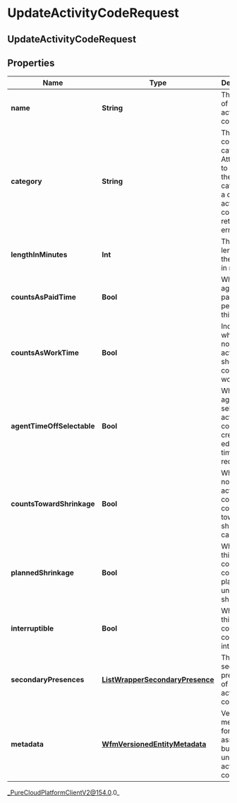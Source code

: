 # UpdateActivityCodeRequest

## UpdateActivityCodeRequest

## Properties

|Name | Type | Description | Notes|
|------------ | ------------- | ------------- | -------------|
| **name** | **String** | The name of the activity code | [optional] |
| **category** | **String** | The activity code&#39;s category. Attempting to change the category of a default activity code will return an error | [optional] |
| **lengthInMinutes** | **Int** | The default length of the activity in minutes | [optional] |
| **countsAsPaidTime** | **Bool** | Whether an agent is paid while performing this activity | [optional] |
| **countsAsWorkTime** | **Bool** | Indicates whether or not the activity should be counted as work time | [optional] |
| **agentTimeOffSelectable** | **Bool** | Whether an agent can select this activity code when creating or editing a time off request | [optional] |
| **countsTowardShrinkage** | **Bool** | Whether or not this activity code counts toward shrinkage calculations | [optional] |
| **plannedShrinkage** | **Bool** | Whether this activity code is considered planned or unplanned shrinkage | [optional] |
| **interruptible** | **Bool** | Whether this activity code is considered interruptible | [optional] |
| **secondaryPresences** | [**ListWrapperSecondaryPresence**](ListWrapperSecondaryPresence) | The secondary presences of this activity code | [optional] |
| **metadata** | [**WfmVersionedEntityMetadata**](WfmVersionedEntityMetadata) | Version metadata for the associated business unit&#39;s list of activity codes | |



_PureCloudPlatformClientV2@154.0.0_
